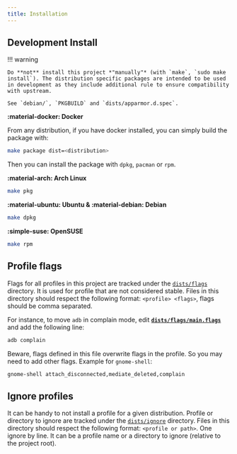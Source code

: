```yaml
---
title: Installation
---
```


## Development Install

!!! warning

    Do **not** install this project *"manually"* (with `make`, `sudo make install`). The distribution specific packages are intended to be used in development as they include additional rule to ensure compatibility with upstream. 

    See `debian/`, `PKGBUILD` and `dists/apparmor.d.spec`.


**:material-docker: Docker**

From any distribution, if you have docker installed, you can simply build the package with:
```sh
make package dist=<distribution>
```
Then you can install the package with `dpkg`, `pacman` or `rpm`.

**:material-arch: Arch Linux**
```sh
make pkg
```

**:material-ubuntu: Ubuntu & :material-debian: Debian**
```sh
make dpkg
```

**:simple-suse: OpenSUSE**
```sh
make rpm
```


## Profile flags

Flags for all profiles in this project are tracked under the [`dists/flags`](https://github.com/roddhjav/apparmor.d/tree/main/dists/flags) directory. It is used for profile that are not considered stable. Files in this directory should respect the following format: `<profile> <flags>`, flags should be comma separated.

For instance, to move `adb` in complain mode, edit **[`dists/flags/main.flags`](https://github.com/roddhjav/apparmor.d/blob/main/dists/flags/main.flags)** and add the following line:
```sh
adb complain
```

Beware, flags defined in this file overwrite flags in the profile. So you may need to add other flags. Example for `gnome-shell`:
```sh
gnome-shell attach_disconnected,mediate_deleted,complain
```


## Ignore profiles

It can be handy to not install a profile for a given distribution. Profile or directory to ignore are tracked under the [`dists/ignore`](https://github.com/roddhjav/apparmor.d/tree/main/dists/ignore) directory. Files in this directory should respect the following format: `<profile or path>`. One ignore by line. It can be a profile name or a directory to ignore (relative to the project root).
